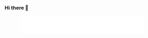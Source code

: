 ### Hi there 👋

<div align="center">
		<img src="https://github.com/carltheperson/carltheperson/blob/main/animation.svg" width="400" height="60" alt="I can't center a div">
</div>

<!--
**chanakaDe/chanakaDe** is a ✨ _special_ ✨ repository because its `README.md` (this file) appears on your GitHub profile.

Here are some ideas to get you started:

- 🔭 I’m currently working on ...
- 🌱 I’m currently learning ...
- 👯 I’m looking to collaborate on ...
- 🤔 I’m looking for help with ...
- 💬 Ask me about ...
- 📫 How to reach me: ...
- 😄 Pronouns: ...
- ⚡ Fun fact: ...
-->
